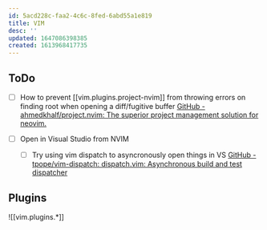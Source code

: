 ```yaml
---
id: 5acd228c-faa2-4c6c-8fed-6abd55a1e819
title: VIM
desc: ''
updated: 1647086398385
created: 1613968417735
---
```




## ToDo

- [ ] How to prevent [[vim.plugins.project-nvim]] from throwing errors on finding root when opening a diff/fugitive buffer [GitHub - ahmedkhalf/project.nvim: The superior project management solution for neovim.](https://github.com/ahmedkhalf/project.nvim)

- [ ] Open in Visual Studio from NVIM
  - [ ] Try using vim dispatch to asyncronously open things in VS [GitHub - tpope/vim-dispatch: dispatch.vim: Asynchronous build and test dispatcher](https://github.com/tpope/vim-dispatch)

## Plugins

![[vim.plugins.*]]
